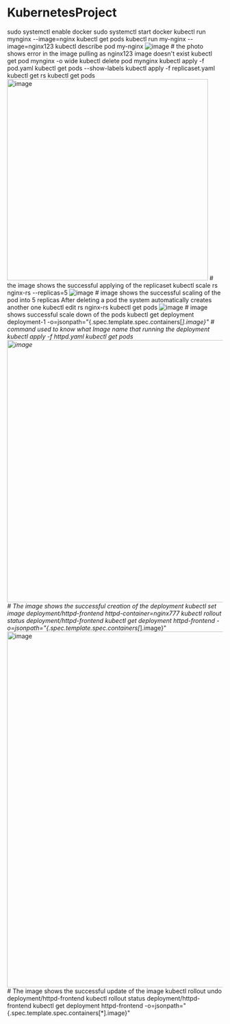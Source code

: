 # KubernetesProject
sudo systemctl enable docker
sudo systemctl start docker
kubectl run mynginx --image=nginx
kubectl get pods
kubectl run my-nginx --image=nginx123
kubectl describe pod my-nginx
![image](https://github.com/user-attachments/assets/b4df91e3-ef0f-4305-9bfe-3b09f9213cc7) # the photo shows error in the image pulling as nginx123 image doesn't exist
kubectl get pod mynginx -o wide
kubectl delete pod mynginx
kubectl apply -f pod.yaml
kubectl get pods --show-labels
kubectl apply -f replicaset.yaml
kubectl get rs
kubectl get pods
<img width="469" alt="image" src="https://github.com/user-attachments/assets/f7e2905d-d789-49d4-aa5b-39f4e99399af" /> # the image shows the successful applying of the replicaset
kubectl scale rs nginx-rs --replicas=5
![image](https://github.com/user-attachments/assets/4d957262-d053-4424-bdaa-aa52adf5f31c) # image shows the successful scaling of the pod into 5 replicas
After deleting a pod the system automatically creates another one
kubectl edit rs nginx-rs
kubectl get pods
![image](https://github.com/user-attachments/assets/4af3e823-f77b-42cb-8a29-7007aa4004e2) # image shows successful scale down of the pods
kubectl get deployment deployment-1 -o=jsonpath="{.spec.template.spec.containers[*].image}" # command used to know what Image name that running the deployment 
kubectl apply -f httpd.yaml
kubectl get pods
<img width="611" alt="image" src="https://github.com/user-attachments/assets/57ad1923-42cb-4677-b104-8152559e8449" /> # The image shows the successful creation of the deployment
kubectl set image deployment/httpd-frontend httpd-container=nginx777
kubectl rollout status deployment/httpd-frontend
kubectl get deployment httpd-frontend -o=jsonpath="{.spec.template.spec.containers[*].image}"
<img width="829" alt="image" src="https://github.com/user-attachments/assets/3139d67f-5d40-4e46-b563-d501abfaff77" /> # The image shows the successful update of the image 
kubectl rollout undo deployment/httpd-frontend
kubectl rollout status deployment/httpd-frontend
kubectl get deployment httpd-frontend -o=jsonpath="{.spec.template.spec.containers[*].image}"







